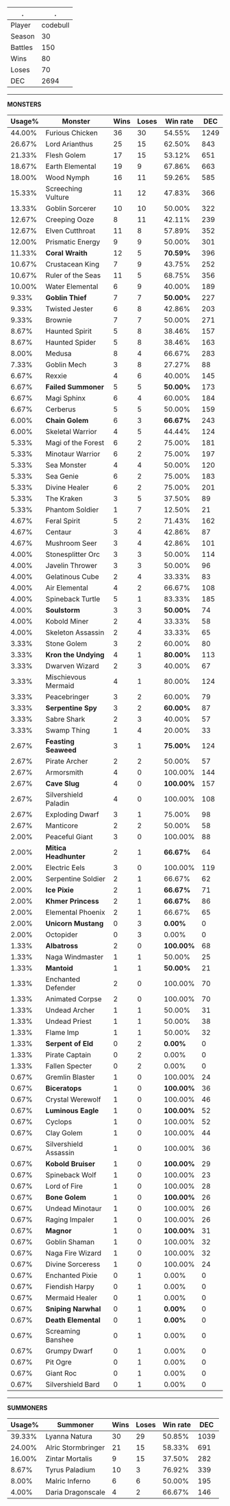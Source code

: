 .|.
|-|-
Player|codebull
Season|30
Battles|150
Wins|80
Loses|70
DEC|2694

---
**MONSTERS**

Usage%|Monster|Wins|Loses|Win rate|DEC|
-|-|-|-|-|-|
44.00%|Furious Chicken|36|30|54.55%|1249|
26.67%|Lord Arianthus|25|15|62.50%|843|
21.33%|Flesh Golem|17|15|53.12%|651|
18.67%|Earth Elemental|19|9|67.86%|663|
18.00%|Wood Nymph|16|11|59.26%|585|
15.33%|Screeching Vulture|11|12|47.83%|366|
13.33%|Goblin Sorcerer|10|10|50.00%|322|
12.67%|Creeping Ooze|8|11|42.11%|239|
12.67%|Elven Cutthroat|11|8|57.89%|352|
12.00%|Prismatic Energy|9|9|50.00%|301|
11.33%|**Coral Wraith**|12|5|**70.59%**|396|
10.67%|Crustacean King|7|9|43.75%|252|
10.67%|Ruler of the Seas|11|5|68.75%|356|
10.00%|Water Elemental|6|9|40.00%|189|
9.33%|**Goblin Thief**|7|7|**50.00%**|227|
9.33%|Twisted Jester|6|8|42.86%|203|
9.33%|Brownie|7|7|50.00%|271|
8.67%|Haunted Spirit|5|8|38.46%|157|
8.67%|Haunted Spider|5|8|38.46%|163|
8.00%|Medusa|8|4|66.67%|283|
7.33%|Goblin Mech|3|8|27.27%|88|
6.67%|Rexxie|4|6|40.00%|145|
6.67%|**Failed Summoner**|5|5|**50.00%**|173|
6.67%|Magi Sphinx|6|4|60.00%|184|
6.67%|Cerberus|5|5|50.00%|159|
6.00%|**Chain Golem**|6|3|**66.67%**|243|
6.00%|Skeletal Warrior|4|5|44.44%|124|
5.33%|Magi of the Forest|6|2|75.00%|181|
5.33%|Minotaur Warrior|6|2|75.00%|197|
5.33%|Sea Monster|4|4|50.00%|120|
5.33%|Sea Genie|6|2|75.00%|183|
5.33%|Divine Healer|6|2|75.00%|201|
5.33%|The Kraken|3|5|37.50%|89|
5.33%|Phantom Soldier|1|7|12.50%|21|
4.67%|Feral Spirit|5|2|71.43%|162|
4.67%|Centaur|3|4|42.86%|87|
4.67%|Mushroom Seer|3|4|42.86%|101|
4.00%|Stonesplitter Orc|3|3|50.00%|114|
4.00%|Javelin Thrower|3|3|50.00%|96|
4.00%|Gelatinous Cube|2|4|33.33%|83|
4.00%|Air Elemental|4|2|66.67%|108|
4.00%|Spineback Turtle|5|1|83.33%|185|
4.00%|**Soulstorm**|3|3|**50.00%**|74|
4.00%|Kobold Miner|2|4|33.33%|58|
4.00%|Skeleton Assassin|2|4|33.33%|65|
3.33%|Stone Golem|3|2|60.00%|80|
3.33%|**Kron the Undying**|4|1|**80.00%**|113|
3.33%|Dwarven Wizard|2|3|40.00%|67|
3.33%|Mischievous Mermaid|4|1|80.00%|124|
3.33%|Peacebringer|3|2|60.00%|79|
3.33%|**Serpentine Spy**|3|2|**60.00%**|87|
3.33%|Sabre Shark|2|3|40.00%|57|
3.33%|Swamp Thing|1|4|20.00%|33|
2.67%|**Feasting Seaweed**|3|1|**75.00%**|124|
2.67%|Pirate Archer|2|2|50.00%|57|
2.67%|Armorsmith|4|0|100.00%|144|
2.67%|**Cave Slug**|4|0|**100.00%**|157|
2.67%|Silvershield Paladin|4|0|100.00%|108|
2.67%|Exploding Dwarf|3|1|75.00%|98|
2.67%|Manticore|2|2|50.00%|58|
2.00%|Peaceful Giant|3|0|100.00%|88|
2.00%|**Mitica Headhunter**|2|1|**66.67%**|64|
2.00%|Electric Eels|3|0|100.00%|119|
2.00%|Serpentine Soldier|2|1|66.67%|62|
2.00%|**Ice Pixie**|2|1|**66.67%**|71|
2.00%|**Khmer Princess**|2|1|**66.67%**|86|
2.00%|Elemental Phoenix|2|1|66.67%|65|
2.00%|**Unicorn Mustang**|0|3|**0.00%**|0|
2.00%|Octopider|0|3|0.00%|0|
1.33%|**Albatross**|2|0|**100.00%**|68|
1.33%|Naga Windmaster|1|1|50.00%|25|
1.33%|**Mantoid**|1|1|**50.00%**|21|
1.33%|Enchanted Defender|2|0|100.00%|70|
1.33%|Animated Corpse|2|0|100.00%|70|
1.33%|Undead Archer|1|1|50.00%|31|
1.33%|Undead Priest|1|1|50.00%|38|
1.33%|Flame Imp|1|1|50.00%|32|
1.33%|**Serpent of Eld**|0|2|**0.00%**|0|
1.33%|Pirate Captain|0|2|0.00%|0|
1.33%|Fallen Specter|0|2|0.00%|0|
0.67%|Gremlin Blaster|1|0|100.00%|24|
0.67%|**Biceratops**|1|0|**100.00%**|36|
0.67%|Crystal Werewolf|1|0|100.00%|46|
0.67%|**Luminous Eagle**|1|0|**100.00%**|52|
0.67%|Cyclops|1|0|100.00%|52|
0.67%|Clay Golem|1|0|100.00%|44|
0.67%|Silvershield Assassin|1|0|100.00%|36|
0.67%|**Kobold Bruiser**|1|0|**100.00%**|29|
0.67%|Spineback Wolf|1|0|100.00%|23|
0.67%|Lord of Fire|1|0|100.00%|28|
0.67%|**Bone Golem**|1|0|**100.00%**|26|
0.67%|Undead Minotaur|1|0|100.00%|26|
0.67%|Raging Impaler|1|0|100.00%|26|
0.67%|**Magnor**|1|0|**100.00%**|31|
0.67%|Goblin Shaman|1|0|100.00%|32|
0.67%|Naga Fire Wizard|1|0|100.00%|32|
0.67%|Divine Sorceress|1|0|100.00%|24|
0.67%|Enchanted Pixie|0|1|0.00%|0|
0.67%|Fiendish Harpy|0|1|0.00%|0|
0.67%|Mermaid Healer|0|1|0.00%|0|
0.67%|**Sniping Narwhal**|0|1|**0.00%**|0|
0.67%|**Death Elemental**|0|1|**0.00%**|0|
0.67%|Screaming Banshee|0|1|0.00%|0|
0.67%|Grumpy Dwarf|0|1|0.00%|0|
0.67%|Pit Ogre|0|1|0.00%|0|
0.67%|Giant Roc|0|1|0.00%|0|
0.67%|Silvershield Bard|0|1|0.00%|0|

---
**SUMMONERS**

Usage%|Summoner|Wins|Loses|Win rate|DEC|
-|-|-|-|-|-|
39.33%|Lyanna Natura|30|29|50.85%|1039|
24.00%|Alric Stormbringer|21|15|58.33%|691|
16.00%|Zintar Mortalis|9|15|37.50%|282|
8.67%|Tyrus Paladium|10|3|76.92%|339|
8.00%|Malric Inferno|6|6|50.00%|195|
4.00%|Daria Dragonscale|4|2|66.67%|146|
